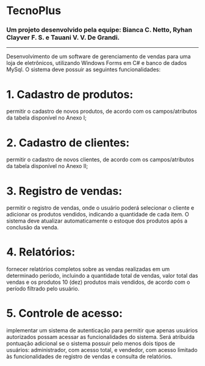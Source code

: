  # TecnoPlus 
### Um projeto desenvolvido pela equipe: Bianca C. Netto, Ryhan Clayver F. S. e Tauani V. V. De Grandi. 
---
Desenvolvimento de um software de gerenciamento de vendas para uma loja de eletrônicos, 
utilizando Windows Forms em C# e banco de dados MySql. 
O sistema deve possuir as seguintes funcionalidades:
<h1> 1. Cadastro de produtos: </h1> permitir o cadastro de novos produtos, de acordo com os 
campos/atributos da tabela disponível no Anexo I;
<h1>2. Cadastro de clientes:</h1> permitir o cadastro de novos clientes, de acordo com os 
campos/atributos da tabela disponível no Anexo II;
<h1>3. Registro de vendas:</h1> permitir o registro de vendas, onde o usuário poderá selecionar o 
cliente e adicionar os produtos vendidos, indicando a quantidade de cada item. O 
sistema deve atualizar automaticamente o estoque dos produtos após a conclusão da 
venda.
<h1>4. Relatórios: </h1> fornecer relatórios completos sobre as vendas realizadas em um 
determinado período, incluindo a quantidade total de vendas, valor total das vendas e 
os produtos 10 (dez) produtos mais vendidos, de acordo com o período filtrado pelo 
usuário.
<h1>5. Controle de acesso:</h1> implementar um sistema de autenticação para permitir que apenas 
usuários autorizados possam acessar as funcionalidades do sistema.
Será atribuída pontuação adicional se o sistema possuir pelo menos dois tipos 
de usuários: administrador, com acesso total, e vendedor, com acesso limitado 
às funcionalidades de registro de vendas e consulta de relatórios.
